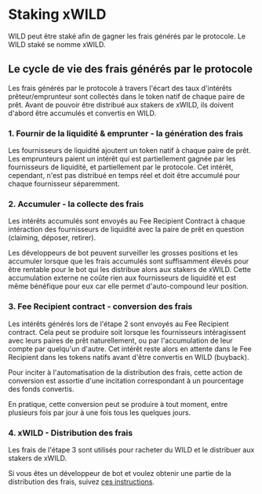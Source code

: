 # Staking xWILD

WILD peut être staké afin de gagner les frais générés par le protocole. Le WILD staké se nomme xWILD.

## Le cycle de vie des frais générés par le protocole

Les frais générés par le protocole à travers l'écart des taux d'intérêts prêteur/emprunteur sont collectés dans le token natif de chaque paire de prêt. Avant de pouvoir être distribué aux stakers de xWILD, ils doivent d'abord être accumulés et convertis en WILD.

### 1. Fournir de la liquidité & emprunter - la génération des frais

Les fournisseurs de liquidité ajoutent un token natif à chaque paire de prêt. Les emprunteurs paient un intérêt qui est partiellement gagnée par les fournisseurs de liquidité, et partiellement par le protocole. Cet intérêt, cependant, n'est pas distribué en temps réel et doit être accumulé pour chaque fournisseur séparemment.

### 2. Accumuler - la collecte des frais

Les intérêts accumulés sont envoyés au Fee Recipient Contract à chaque intéraction des fournisseurs de liquidité avec la paire de prêt en question \(claiming, déposer, retirer\).

Les développeurs de bot peuvent surveiller les grosses positions et les accumuler lorsque que les frais accumulés sont suffisamment élevés pour être rentable pour le bot qui les distribue alors aux stakers de xWILD. Cette accumulation externe ne coûte rien aux fournisseurs de liquidité et est même bénéfique pour eux car elle permet d'auto-compound leur position.

### 3. Fee Recipient contract - conversion des frais

Les intérêts générés lors de l'étape 2 sont envoyés au Fee Recipient contract. Cela peut se produire soit lorsque les fournisseurs intéragissent avec leurs paires de prêt naturellement, ou par l'accumulation de leur compte par quelqu'un d'autre. Cet intérêt reste alors en attente dans le Fee Recipient dans les tokens natifs avant d'être convertis en WILD \(buyback\).

Pour inciter à l'automatisation de la distribution des frais, cette action de conversion est assortie d'une incitation correspondant à un pourcentage des fonds convertis.

En pratique, cette conversion peut se produire à tout moment, entre plusieurs fois par jour à une fois tous les quelques jours.

### 4. xWILD - Distribution des frais

Les frais de l'étape 3 sont utilisés pour racheter du WILD et le distribuer aux stakers de xWILD.

Si vous êtes un développeur de bot et voulez obtenir une partie de la distribution des frais, suivez [ces instructions](https://github.com/WildCredit/mev-job-board/blob/main/specs/wild-credit.md).

